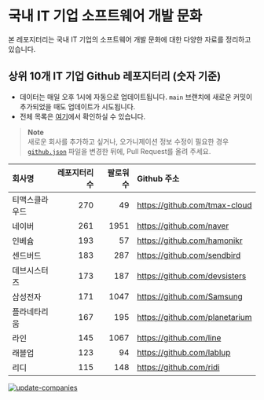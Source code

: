 # 국내 IT 기업 소프트웨어 개발 문화
본 레포지터리는 국내 IT 기업의 소프트웨어 개발 문화에 대한 다양한 자료를 정리하고 있습니다.

## 상위 10개 IT 기업 Github 레포지터리 (숫자 기준)

- 데이터는 매일 오후 1시에 자동으로 업데이트됩니다. `main` 브랜치에 새로운 커밋이 추가되었을 때도 업데이트가 시도됩니다.
- 전체 목록은 [여기](./github.md)에서 확인하실 수 있습니다.

> **Note**<br />
> 새로운 회사를 추가하고 싶거나, 오가니제이션 정보 수정이 필요한 경우 [`github.json`](./github.json) 파일을 변경한 뒤에, Pull Request를 올려 주세요.

<!-- MARKDOWN_TABLE(GITHUB): START -->

| **회사명** | **레포지터리 수** | **팔로워 수** | **Github 주소** |
|:---|---:|---:|:---|
| 티맥스클라우드 | 270 | 49 | https://github.com/tmax-cloud |
| 네이버 | 261 | 1951 | https://github.com/naver |
| 인베슘 | 193 | 57 | https://github.com/hamonikr |
| 센드버드 | 183 | 287 | https://github.com/sendbird |
| 데브시스터즈 | 173 | 187 | https://github.com/devsisters |
| 삼성전자 | 171 | 1047 | https://github.com/Samsung |
| 플라네타리움 | 167 | 195 | https://github.com/planetarium |
| 라인 | 145 | 1067 | https://github.com/line |
| 래블업 | 123 | 94 | https://github.com/lablup |
| 리디 | 115 | 148 | https://github.com/ridi |

<!-- MARKDOWN_TABLE(GITHUB): END -->

[![update-companies](https://github.com/JunRadish/korea-devculture/actions/workflows/update.yaml/badge.svg?branch=main)](https://github.com/JunRadish/korea-devculture/actions/workflows/update.yaml)